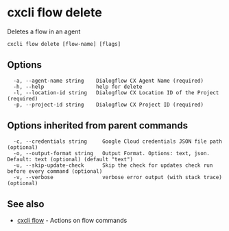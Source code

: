 # cxcli flow delete

Deletes a flow in an agent

```
cxcli flow delete [flow-name] [flags]
```

## Options

```
  -a, --agent-name string    Dialogflow CX Agent Name (required)
  -h, --help                 help for delete
  -l, --location-id string   Dialogflow CX Location ID of the Project (required)
  -p, --project-id string    Dialogflow CX Project ID (required)
```

## Options inherited from parent commands

```
  -c, --credentials string     Google Cloud credentials JSON file path (optional)
  -o, --output-format string   Output Format. Options: text, json. Default: text (optional) (default "text")
  -u, --skip-update-check      Skip the check for updates check run before every command (optional)
  -v, --verbose                verbose error output (with stack trace) (optional)
```

## See also

* [cxcli flow](/cmd/cxcli_flow/)	 - Actions on flow commands


